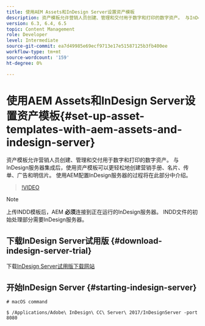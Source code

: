 ```yaml
---
title: 使用AEM Assets和InDesign Server设置资产模板
description: 资产模板允许营销人员创建、管理和交付用于数字和打印的数字资产。 与InDesign服务器集成后，使用资产模板可以更轻松地创建营销手册、名片、传单、广告和明信片。 使用AEM配置InDesign服务器的过程将在此部分中介绍。
version: 6.3, 6.4, 6.5
topic: Content Management
role: Developer
level: Intermediate
source-git-commit: ea7d49985e69ecf9713e17e51587125b3fb400ee
workflow-type: tm+mt
source-wordcount: '159'
ht-degree: 0%

---
```



# 使用AEM Assets和InDesign Server设置资产模板{#set-up-asset-templates-with-aem-assets-and-indesign-server}

资产模板允许营销人员创建、管理和交付用于数字和打印的数字资产。 与InDesign服务器集成后，使用资产模板可以更轻松地创建营销手册、名片、传单、广告和明信片。 使用AEM配置InDesign服务器的过程将在此部分中介绍。

>[!VIDEO](https://video.tv.adobe.com/v/17069/?quality=9&learn=on)

>[!NOTE]
>
>上传INDD模板后，AEM **必须**&#x200B;连接到正在运行的InDesign服务器。 INDD文件的初始处理部分需要InDesign服务器。

## 下载InDesign Server试用版 {#download-indesign-server-trial}

下载[InDesign Server试用版下载网站](https://www.adobe.com/devnet/premiere/sdk/cs5/indesign-server-trial-downloads.html)

## 开始InDesign Server {#starting-indesign-server}

```shell
# macOS command

$ /Applications/Adobe\ InDesign\ CC\ Server\ 2017/InDesignServer -port 8080
```
